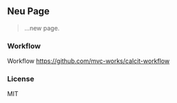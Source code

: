 
Neu Page
----

> ...new page.

### Workflow

Workflow https://github.com/mvc-works/calcit-workflow

### License

MIT
